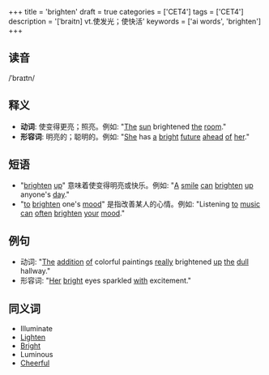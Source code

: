 +++
title = 'brighten'
draft = true
categories = ['CET4']
tags = ['CET4']
description = '[ˈbraitn] vt.使发光；使快活'
keywords = ['ai words', 'brighten']
+++

## 读音
/ˈbraɪtn/

## 释义
- **动词**: 使变得更亮；照亮。例如: "[The](/post/the/) [sun](/post/sun/) brightened [the](/post/the/) [room](/post/room/)."
- **形容词**: 明亮的；聪明的。例如: "[She](/post/she/) has [a](/post/a/) [bright](/post/bright/) [future](/post/future/) [ahead](/post/ahead/) [of](/post/of/) [her](/post/her/)."

## 短语
- "[brighten](/post/brighten/) [up](/post/up/)" 意味着使变得明亮或快乐。例如: "[A](/post/a/) [smile](/post/smile/) [can](/post/can/) [brighten](/post/brighten/) [up](/post/up/) anyone's [day](/post/day/)."
- "[to](/post/to/) [brighten](/post/brighten/) one's [mood](/post/mood/)" 是指改善某人的心情。例如: "Listening [to](/post/to/) [music](/post/music/) [can](/post/can/) [often](/post/often/) [brighten](/post/brighten/) [your](/post/your/) [mood](/post/mood/)."

## 例句
- 动词: "[The](/post/the/) [addition](/post/addition/) [of](/post/of/) colorful paintings [really](/post/really/) brightened [up](/post/up/) [the](/post/the/) [dull](/post/dull/) hallway."
- 形容词: "[Her](/post/her/) [bright](/post/bright/) eyes sparkled [with](/post/with/) excitement."

## 同义词
- Illuminate
- [Lighten](/post/lighten/)
- [Bright](/post/bright/)
- Luminous
- [Cheerful](/post/cheerful/)
